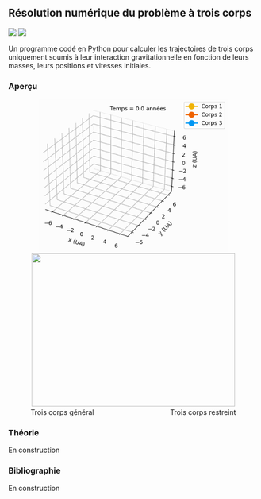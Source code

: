 ## Résolution numérique du problème à trois corps

![](https://img.shields.io/badge/Language-Python-blue.png) ![](https://img.shields.io/badge/Version-1.0-success.png)

Un programme codé en Python pour calculer les trajectoires de trois corps uniquement soumis à leur interaction gravitationnelle en fonction de leurs masses, leurs positions et vitesses initiales.

### Aperçu

<div align="center">
  <img src="/resources/problème-à-trois-corps-général.gif" width="380" height="308"/> <img src="/resources/problème-à-trois-corps-restreint.gif" width="410" height="308"/>
</div>

<div align="center">
  Trois corps général                                       Trois corps restreint
</div>

### Théorie

En construction

### Bibliographie

En construction
